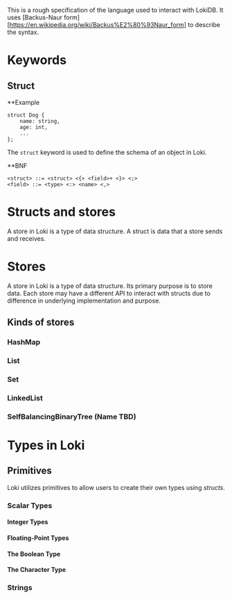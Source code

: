 This is a rough specification of the language used to interact with LokiDB. It uses [Backus-Naur form][https://en.wikipedia.org/wiki/Backus%E2%80%93Naur_form] to describe the syntax.
# Keywords

## Struct

**Example
```
struct Dog {
	name: string,
	age: int,
	...
};
```

The `struct` keyword is used to define the schema of an object in Loki.

**BNF
```
<struct> ::= <struct> <{> <field>+ <}> <;>
<field> ::= <type> <:> <name> <,>
```


# Structs and stores

A store in Loki is a type of data structure. A struct is data that a store sends and receives. 


# Stores
A store in Loki is a type of data structure. Its primary purpose is to store data. Each store may have a different API to interact with structs due to difference in underlying implementation and purpose.

## Kinds of stores
### HashMap

### List

### Set

### LinkedList

### SelfBalancingBinaryTree (Name TBD)

# Types in Loki

## Primitives
Loki utilizes primitives to allow users to create their own types using *structs*.
### Scalar Types
#### Integer Types

#### Floating-Point Types

#### The Boolean Type

#### The Character Type

### Strings


